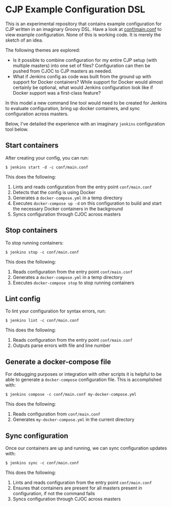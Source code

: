 # CJP Example Configuration DSL

This is an experimental repository that contains example configuration for CJP
written in an imaginary Groovy DSL. Have a look at
[conf/main.conf](conf/main.conf) to view example configuration. None of this is
working code. It is merely the sketch of an idea.

The following themes are explored:

* Is it possible to combine configuration for my entire CJP setup (with
  multiple masters) into one set of files? Configuration can then be pushed
  from CJOC to CJP masters as needed.
* What if Jenkins config as code was built from the ground up with support for
  Docker containers? While support for Docker would almost certainly be
  optional, what would Jenkins configuration look like if Docker support was a
  first-class feature?

In this model a new command line tool would need to be created for Jenkins to
evaluate configuration, bring up docker containers, and sync configuration
across masters.

Below, I've detailed the experience with an imaginary `jenkins` configuration
tool below.


## Start containers

After creating your config, you can run:

    $ jenkins start -d -c conf/main.conf

This does the following:

1. Lints and reads configuration from the entry point `conf/main.conf`
2. Detects that the config is using Docker
3. Generates a `docker-compose.yml` in a temp directory
4. Executes `docker-compose up -d` on this configuration to build and start the
   necessary Docker containers in the background
3. Syncs configuration through CJOC across masters


## Stop containers

To stop running containers:

    $ jenkins stop -c conf/main.conf

This does the following:

1. Reads configuration from the entry point `conf/main.conf`
2. Generates a `docker-compose.yml` in a temp directory
3. Executes `docker-compose stop` to stop running containers


## Lint config

To lint your configuration for syntax errors, run:

    $ jenkins lint -c conf/main.conf

This does the following:

1. Reads configuration from the entry point `conf/main.conf`
2. Outputs parse errors with file and line number


## Generate a docker-compose file

For debugging purposes or integration with other scripts it is helpful to be
able to generate a `docker-compose` configuration file. This is accomplished
with:

    $ jenkins compose -c conf/main.conf my-docker-compose.yml

This does the following:

1. Reads configuration from `conf/main.conf`
2. Generates `my-docker-compose.yml` in the current directory 


## Sync configuration

Once our containers are up and running, we can sync configuration updates with:

    $ jenkins sync -c conf/main.conf

This does the following:

1. Lints and reads configuration from the entry point `conf/main.conf`
2. Ensures that containers are present for all masters present in
   configuration, if not the command fails
3. Syncs configuration through CJOC across masters
